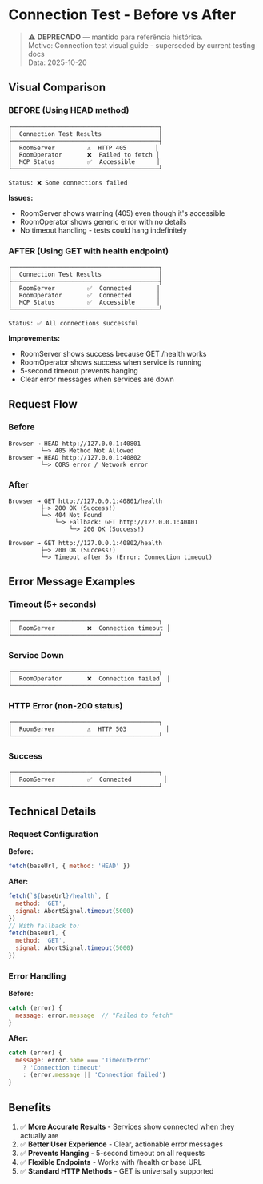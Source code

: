 # Connection Test - Before vs After
> ⚠️ **DEPRECADO** — mantido para referência histórica.  
> Motivo: Connection test visual guide - superseded by current testing docs  
> Data: 2025-10-20



## Visual Comparison

### BEFORE (Using HEAD method)
```
┌─────────────────────────────────────────┐
│  Connection Test Results                │
├─────────────────────────────────────────┤
│  RoomServer         ⚠️  HTTP 405        │
│  RoomOperator       ❌  Failed to fetch │
│  MCP Status         ✅  Accessible      │
└─────────────────────────────────────────┘

Status: ❌ Some connections failed
```

**Issues:**
- RoomServer shows warning (405) even though it's accessible
- RoomOperator shows generic error with no details
- No timeout handling - tests could hang indefinitely

### AFTER (Using GET with health endpoint)
```
┌─────────────────────────────────────────┐
│  Connection Test Results                │
├─────────────────────────────────────────┤
│  RoomServer         ✅  Connected       │
│  RoomOperator       ✅  Connected       │
│  MCP Status         ✅  Accessible      │
└─────────────────────────────────────────┘

Status: ✅ All connections successful
```

**Improvements:**
- RoomServer shows success because GET /health works
- RoomOperator shows success when service is running
- 5-second timeout prevents hanging
- Clear error messages when services are down

## Request Flow

### Before
```
Browser → HEAD http://127.0.0.1:40801
         └─> 405 Method Not Allowed
Browser → HEAD http://127.0.0.1:40802
         └─> CORS error / Network error
```

### After
```
Browser → GET http://127.0.0.1:40801/health
         ├─> 200 OK (Success!)
         └─> 404 Not Found
             └─> Fallback: GET http://127.0.0.1:40801
                 └─> 200 OK (Success!)

Browser → GET http://127.0.0.1:40802/health
         ├─> 200 OK (Success!)
         └─> Timeout after 5s (Error: Connection timeout)
```

## Error Message Examples

### Timeout (5+ seconds)
```
┌─────────────────────────────────────────┐
│  RoomServer         ❌  Connection timeout │
└─────────────────────────────────────────┘
```

### Service Down
```
┌─────────────────────────────────────────┐
│  RoomOperator       ❌  Connection failed  │
└─────────────────────────────────────────┘
```

### HTTP Error (non-200 status)
```
┌─────────────────────────────────────────┐
│  RoomServer         ⚠️  HTTP 503           │
└─────────────────────────────────────────┘
```

### Success
```
┌─────────────────────────────────────────┐
│  RoomServer         ✅  Connected         │
└─────────────────────────────────────────┘
```

## Technical Details

### Request Configuration

**Before:**
```javascript
fetch(baseUrl, { method: 'HEAD' })
```

**After:**
```javascript
fetch(`${baseUrl}/health`, { 
  method: 'GET',
  signal: AbortSignal.timeout(5000) 
})
// With fallback to:
fetch(baseUrl, { 
  method: 'GET',
  signal: AbortSignal.timeout(5000) 
})
```

### Error Handling

**Before:**
```javascript
catch (error) {
  message: error.message  // "Failed to fetch"
}
```

**After:**
```javascript
catch (error) {
  message: error.name === 'TimeoutError' 
    ? 'Connection timeout' 
    : (error.message || 'Connection failed')
}
```

## Benefits

1. ✅ **More Accurate Results** - Services show connected when they actually are
2. ✅ **Better User Experience** - Clear, actionable error messages
3. ✅ **Prevents Hanging** - 5-second timeout on all requests
4. ✅ **Flexible Endpoints** - Works with /health or base URL
5. ✅ **Standard HTTP Methods** - GET is universally supported
